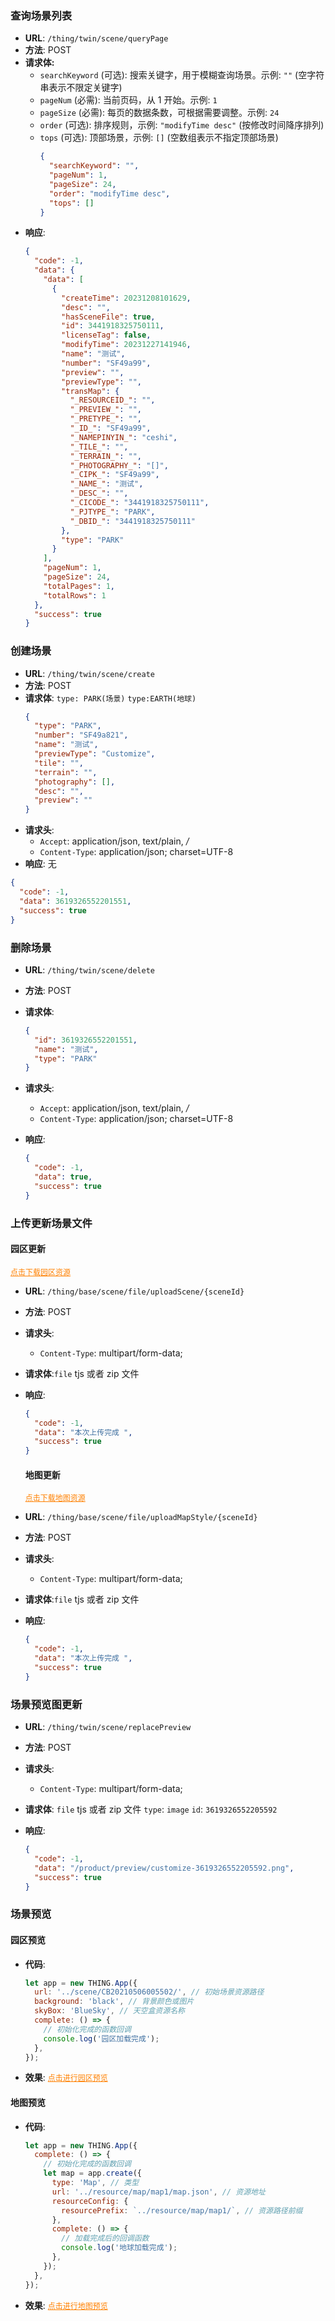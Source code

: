 ### 查询场景列表

- **URL**: `/thing/twin/scene/queryPage`
- **方法**: POST
- **请求体:**
  - `searchKeyword` (可选): 搜索关键字，用于模糊查询场景。示例: `""` (空字符串表示不限定关键字)
  - `pageNum` (必需): 当前页码，从 1 开始。示例: `1`
  - `pageSize` (必需): 每页的数据条数，可根据需要调整。示例: `24`
  - `order` (可选): 排序规则，示例: `"modifyTime desc"` (按修改时间降序排列)
  - `tops` (可选): 顶部场景，示例: `[]` (空数组表示不指定顶部场景)
    ```json
    {
      "searchKeyword": "",
      "pageNum": 1,
      "pageSize": 24,
      "order": "modifyTime desc",
      "tops": []
    }
    ```
- **响应**:
  ```json
  {
    "code": -1,
    "data": {
      "data": [
        {
          "createTime": 20231208101629,
          "desc": "",
          "hasSceneFile": true,
          "id": 3441918325750111,
          "licenseTag": false,
          "modifyTime": 20231227141946,
          "name": "测试",
          "number": "SF49a99",
          "preview": "",
          "previewType": "",
          "transMap": {
            "_RESOURCEID_": "",
            "_PREVIEW_": "",
            "_PRETYPE_": "",
            "_ID_": "SF49a99",
            "_NAMEPINYIN_": "ceshi",
            "_TILE_": "",
            "_TERRAIN_": "",
            "_PHOTOGRAPHY_": "[]",
            "_CIPK_": "SF49a99",
            "_NAME_": "测试",
            "_DESC_": "",
            "_CICODE_": "3441918325750111",
            "_PJTYPE_": "PARK",
            "_DBID_": "3441918325750111"
          },
          "type": "PARK"
        }
      ],
      "pageNum": 1,
      "pageSize": 24,
      "totalPages": 1,
      "totalRows": 1
    },
    "success": true
  }
  ```

### 创建场景

- **URL**: `/thing/twin/scene/create`
- **方法**: POST
- **请求体**:
  `type: PARK(场景)` `type:EARTH(地球)`
  ```json
  {
    "type": "PARK",
    "number": "SF49a821",
    "name": "测试",
    "previewType": "Customize",
    "tile": "",
    "terrain": "",
    "photography": [],
    "desc": "",
    "preview": ""
  }
  ```
- **请求头**:
  - `Accept`: application/json, text/plain, _/_
  - `Content-Type`: application/json; charset=UTF-8
- **响应**: 无

```json
{
  "code": -1,
  "data": 3619326552201551,
  "success": true
}
```

### 删除场景

- **URL**: `/thing/twin/scene/delete`

- **方法**: POST

- **请求体**:
  ```json
  {
    "id": 3619326552201551,
    "name": "测试",
    "type": "PARK"
  }
  ```
- **请求头**:
  - `Accept`: application/json, text/plain, _/_
  - `Content-Type`: application/json; charset=UTF-8
- **响应**:

  ```json
  {
    "code": -1,
    "data": true,
    "success": true
  }
  ```

### 上传更新场景文件

#### 园区更新

<a id="uploadScene" href="/assets/resource/资源/园区/时空互动专业场景.tjs" style="font-size:12px;color:#ff8000;display: inline-block">点击下载园区资源</a>

- **URL**: `/thing/base/scene/file/uploadScene/{sceneId}`

- **方法**: POST

- **请求头**:

  - `Content-Type`: multipart/form-data;

- **请求体**:`file` tjs 或者 zip 文件
- **响应**:

  ```json
  {
    "code": -1,
    "data": "本次上传完成 ",
    "success": true
  }
  ```

  #### 地图更新

  <a id="uploadScene" href="/assets/resource/资源/地图/北京地图.zip" style="font-size:12px;color:#ff8000;display: inline-block">点击下载地图资源</a>

- **URL**: `/thing/base/scene/file/uploadMapStyle/{sceneId}`

- **方法**: POST

- **请求头**:

  - `Content-Type`: multipart/form-data;

- **请求体**:`file` tjs 或者 zip 文件
- **响应**:

  ```json
  {
    "code": -1,
    "data": "本次上传完成 ",
    "success": true
  }
  ```

### 场景预览图更新

- **URL**: `/thing/twin/scene/replacePreview`

- **方法**: POST

- **请求头**:

  - `Content-Type`: multipart/form-data;

- **请求体**:
  `file` tjs 或者 zip 文件
  `type`: `image`
  `id`: `3619326552205592`
- **响应**:

  ```json
  {
    "code": -1,
    "data": "/product/preview/customize-3619326552205592.png",
    "success": true
  }
  ```

### 场景预览

#### 园区预览

- **代码**:

  ```javascript
  let app = new THING.App({
    url: '../scene/CB20210506005502/', // 初始场景资源路径
    background: 'black', // 背景颜色或图片
    skyBox: 'BlueSky', // 天空盒资源名称
    complete: () => {
      // 初始化完成的函数回调
      console.log('园区加载完成');
    },
  });
  ```

- **效果**:
  <a id="park" href="./assets/html/previewScene.html" style="font-size:12px;color:#ff8000;display: inline-block"  target="_blank">点击进行园区预览</a>

#### 地图预览

- **代码**:

  ```javascript
  let app = new THING.App({
    complete: () => {
      // 初始化完成的函数回调
      let map = app.create({
        type: 'Map', // 类型
        url: '../resource/map/map1/map.json', // 资源地址
        resourceConfig: {
          resourcePrefix: `../resource/map/map1/`, // 资源路径前缀
        },
        complete: () => {
          // 加载完成后的回调函数
          console.log('地球加载完成');
        },
      });
    },
  });
  ```

- **效果**:
  <a id="earth" href="./assets/html/previewMap.html" style="font-size:12px;color:#ff8000;display: inline-block" target="_blank">点击进行地图预览</a>
